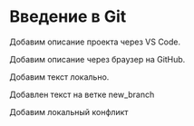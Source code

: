# Введение в Git

Добавим описание проекта через VS Code.

Добавим описание через браузер на GitHub.

Добавим текст локально.

Добавлен текст на ветке new_branch

Добавим локальный конфликт